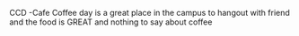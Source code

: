 CCD -Cafe Coffee day is a great place in the campus to hangout with friend and the food is GREAT
and nothing to say about coffee
